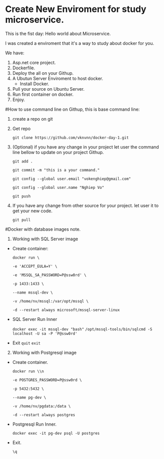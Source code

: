 # Create New Enviroment for study microservice.

This is the fist day: Hello world about Microservice.

I was created a enviroment that it's a way to study about docker for you.

We have:
1. Asp.net core project.
2. Dockerfile.
3. Deploy the all on your Githup.
4. A Ubutun Server Enviroment to host docker.
    - Install Docker.
5. Pull your source on Ubuntu Server.
6. Run first container on docker.
7. Enjoy.

#How to use command line on Githup, this is base command line:

1. create a repo on git

2. Get repo

    `git clone https://github.com/vknvnn/docker-day-1.git`

3. (Optional) if you have any change in your project let user the command line bellow to update on your project Githup.

    `git add .`

    `git commit -m "this is a your command."`

    `git config --global user.email "vokenghiep@gmail.com"`

    `git config --global user.name "Nghiep Vo"`

    `git push`

4. If you have any change from other source for your project. let user it to get your new code.

    `git pull`


#Docker with database images note.

1. Working with SQL Server image

- Create container:

    `docker run \`

    `-e 'ACCEPT_EULA=Y' \`

    `-e 'MSSQL_SA_PASSWORD=P@ssw0rd' \`

    `-p 1433:1433 \`

    `--name mssql-dev \`

    `-v /home/nv/mssql:/var/opt/mssql \`

    `-d --restart always microsoft/mssql-server-linux`

- SQL Server Run Inner

    `docker exec -it mssql-dev "bash"`
    `/opt/mssql-tools/bin/sqlcmd -S localhost -U sa -P 'P@ssw0rd'`

- Exit
    `quit`
    `exit`

2. Working with Postgresql image

- Create container.

    `docker run \\n` 

    `-e POSTGRES_PASSWORD=P@ssw0rd \`

    `-p 5432:5432 \`

    `--name pg-dev \`

    `-v /home/nv/pgdata:/data \`

    `-d --restart always postgres`

- Postgresql Run Inner.

    `docker exec -it pg-dev psql -U postgres`

- Exit.

    `\q`






